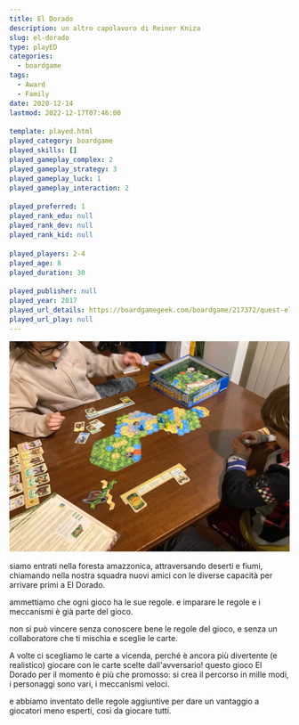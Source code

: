 ```yaml
---
title: El Dorado
description: un altro capolavoro di Reiner Kniza
slug: el-dorado
type: playED
categories:
  - boardgame
tags:
  - Award
  - Family
date: 2020-12-14
lastmod: 2022-12-17T07:46:00

template: played.html
played_category: boardgame
played_skills: []
played_gameplay_complex: 2
played_gameplay_strategy: 3
played_gameplay_luck: 1
played_gameplay_interaction: 2

played_preferred: 1
played_rank_edu: null
played_rank_dev: null
played_rank_kid: null

played_players: 2-4
played_age: 8
played_duration: 30

played_publisher: null
played_year: 2017
played_url_details: https://boardgamegeek.com/boardgame/217372/quest-el-dorado
played_url_play: null
---
```


![](img/el-dorado.webp)

siamo entrati nella foresta amazzonica, attraversando deserti e fiumi, chiamando nella nostra squadra nuovi amici con le diverse capacità per arrivare primi a El Dorado.

ammettiamo che ogni gioco ha le sue regole. e imparare le regole e i meccanismi è già parte del gioco.

non si può vincere senza conoscere bene le regole del gioco, e senza un collaboratore che ti mischia e sceglie le carte.

A volte ci scegliamo le carte a vicenda, perché è ancora più divertente
 (e realistico) giocare con le carte scelte dall'avversario!
questo gioco El Dorado per il momento è più che promosso: si crea il percorso in mille modi, i personaggi sono vari, i meccanismi veloci.

e abbiamo inventato delle regole aggiuntive per dare un vantaggio a giocatori meno esperti, così da giocare tutti.
